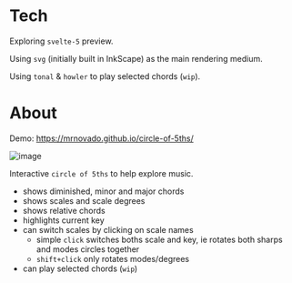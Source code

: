 # Tech

Exploring `svelte-5` preview.

Using `svg` (initially built in InkScape) as the main rendering medium.

Using `tonal` & `howler` to play selected chords (`wip`).

# About

Demo: https://mrnovado.github.io/circle-of-5ths/

![image](https://github.com/MrNovado/circle-of-5ths/assets/4604289/ef66053e-c0e8-4e17-ac7b-1a5f7fabcdb9)

Interactive `circle of 5ths` to help explore music.

- shows diminished, minor and major chords
- shows scales and scale degrees
- shows relative chords
- highlights current key
- can switch scales by clicking on scale names
  - simple `click` switches boths scale and key, ie rotates both sharps and modes circles together
  - `shift+click` only rotates modes/degrees
- can play selected chords (`wip`)
